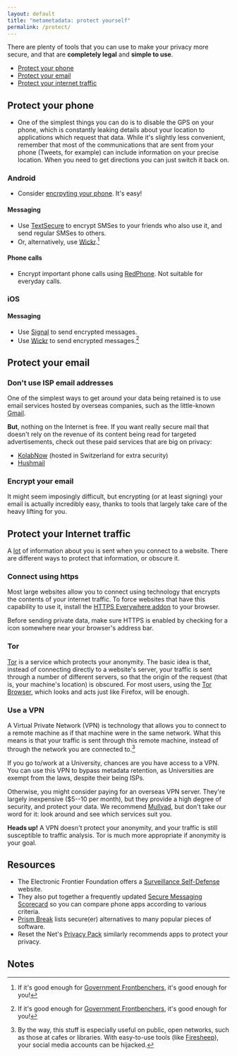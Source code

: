 ```yaml
---
layout: default
title: "metametadata: protect yourself"
permalink: /protect/
---
```


There are plenty of tools that you can use to make your privacy more secure, and that are
__completely legal__ and __simple to use__.

- [Protect your phone](#phone)
- [Protect your email](#email)
- [Protect your internet traffic](#traffic)

## <a name="phone"></a><span class="glyphicon glyphicon-phone"></span> Protect your phone

- One of the simplest things you can do is to disable the GPS on your phone, which is constantly
leaking details about your location to applications which request that data.
While it's slightly less convenient, remember that most of the communications
that are sent from your phone (Tweets, for example) can include information on your precise location. When you
need to get directions you can just switch it back on.

### Android

- Consider [encrpyting your phone](http://www.howtogeek.com/141953/how-to-encrypt-your-android-phone-and-why-you-might-want-to/). It's easy!

#### Messaging

- Use [TextSecure](https://play.google.com/store/apps/details?id=org.thoughtcrime.securesms)
to encrypt SMSes to your friends who also use it, and send regular SMSes to others.
- Or, alternatively, use [Wickr](https://play.google.com/store/apps/details?id=com.mywickr.wickr2).[^wickr]

#### Phone calls

- Encrypt important phone calls using
[RedPhone](https://play.google.com/store/apps/details?id=org.thoughtcrime.redphone). Not suitable for everyday calls.

### iOS

#### Messaging

- Use [Signal](https://itunes.apple.com/app/id874139669) to send encrypted messages.
- Use [Wickr](https://itunes.apple.com/au/app/wickr/id528962154?mt=8) to send encrypted messages.[^wickr]

## <a name="email"></a><span class="glyphicon glyphicon-envelope"></span> Protect your email

### Don't use ISP email addresses
One of the simplest ways to get around your data being retained is to use email services hosted by
overseas companies, such as the little-known [Gmail](https://www.gmail.com).

__But__, nothing on the Internet is free. If you want really secure mail that doesn't rely on the
revenue of its content being read for targeted advertisements, check out these paid services that are
big on privacy:

- [KolabNow](https://kolabnow.com/) (hosted in Switzerland for extra security)
- [Hushmail](https://www.hushmail.com/)

### Encrypt your email
It might seem imposingly difficult, but encrypting (or at least signing) your email is actually incredibly
easy, thanks to tools that largely take care of the heavy lifting for you.

## <a name="traffic"></a><span class="glyphicon glyphicon-random"></span> Protect your Internet traffic
A [lot](http://wtfismyip.com/) of information about you is sent when you connect to a website.
There are different ways to protect that information, or obscure it.

### Connect using https
Most large websites allow you to connect using technology that encrypts the contents of your internet
traffic. To force websites that have this capability to use it, install the
[HTTPS Everywhere addon](https://www.eff.org/Https-everywhere) to your browser.

Before sending private data, make sure HTTPS is enabled by checking for a <span class="glyphicon glyphicon-lock"></span>
icon somewhere near your browser's address bar.

### Tor
[Tor](https://www.torproject.org/) is a service which protects your anonymity. The basic idea is that,
instead of connecting directly to a website's server, your traffic is sent through a number of different
servers, so that the origin of the request (that is, your machine's location) is obscured. For most users,
using
the [Tor Browser](https://www.torproject.org/projects/torbrowser.html.en), which looks and acts just like
Firefox, will be enough.

### Use a VPN
A Virtual Private Network (VPN) is technology that allows you to connect to a remote machine as if that
machine were in the same network. What this means is that your traffic is sent through this remote machine,
instead of through the network you are connected to.[^vpn]

If you go to/work at a University, chances are you have access to a VPN. You can use this VPN to bypass
metadata retention, as Universities are exempt from the laws, despite their being ISPs.

Otherwise, you might consider paying for an overseas VPN server. They're largely inexpensive ($5--10 per month), but
they provide a high degree of security, and protect your data. We recommend [Mullvad](https://www.mullvad.net/en/), but
don't take our word for it: look around and see which services suit you.

<div class="alert alert-info" role="alert">
<strong>Heads up!</strong> A VPN doesn't protect your anonymity, and your traffic is still susceptible to traffic
analysis. Tor is much more appropriate if anonymity is your goal.
</div>

## Resources
- The Electronic Frontier Foundation offers a [Surveillance Self-Defense](https://ssd.eff.org/) website.
- They also put together a frequently updated [Secure Messaging Scorecard](https://www.eff.org/secure-messaging-scorecard) so you can compare phone apps according to various criteria.
- [Prism Break](https://prism-break.org/en/) lists secure(er) alternatives to many popular pieces of software.
- Reset the Net's [Privacy Pack](https://pack.resetthenet.org/) similarly recommends apps to protect your privacy.

## Notes
[^wickr]: If it's good enough for [Government Frontbenchers](http://www.theguardian.com/australia-news/australia-news-blog/2015/mar/02/wickr-the-secret-messaging-app-of-the-party-unfaithful), it's good enough for you!
[^vpn]: By the way, this stuff is especially useful on public, open networks, such as those at cafes or libraries. With easy-to-use tools (like [Firesheep](https://codebutler.github.io/firesheep/)), your social media accounts can be hijacked.
